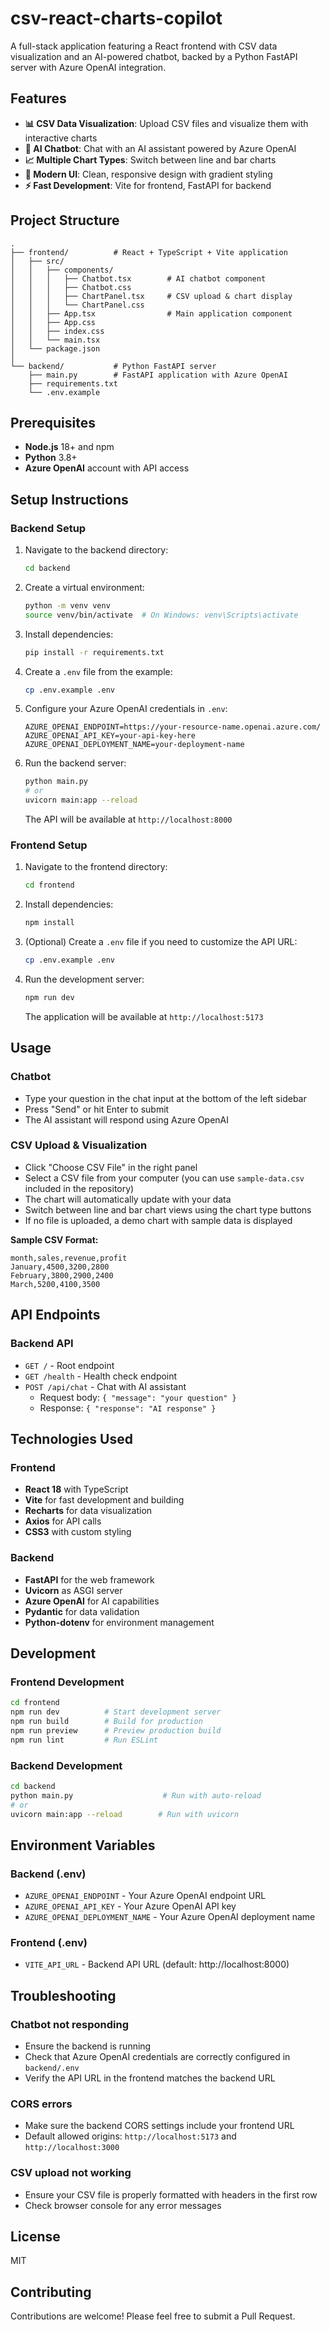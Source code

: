 # csv-react-charts-copilot

A full-stack application featuring a React frontend with CSV data visualization and an AI-powered chatbot, backed by a Python FastAPI server with Azure OpenAI integration.

## Features

- **📊 CSV Data Visualization**: Upload CSV files and visualize them with interactive charts
- **💬 AI Chatbot**: Chat with an AI assistant powered by Azure OpenAI
- **📈 Multiple Chart Types**: Switch between line and bar charts
- **🎨 Modern UI**: Clean, responsive design with gradient styling
- **⚡ Fast Development**: Vite for frontend, FastAPI for backend

## Project Structure

```
.
├── frontend/          # React + TypeScript + Vite application
│   ├── src/
│   │   ├── components/
│   │   │   ├── Chatbot.tsx        # AI chatbot component
│   │   │   ├── Chatbot.css
│   │   │   ├── ChartPanel.tsx     # CSV upload & chart display
│   │   │   └── ChartPanel.css
│   │   ├── App.tsx                # Main application component
│   │   ├── App.css
│   │   ├── index.css
│   │   └── main.tsx
│   └── package.json
│
└── backend/           # Python FastAPI server
    ├── main.py        # FastAPI application with Azure OpenAI
    ├── requirements.txt
    └── .env.example
```

## Prerequisites

- **Node.js** 18+ and npm
- **Python** 3.8+
- **Azure OpenAI** account with API access

## Setup Instructions

### Backend Setup

1. Navigate to the backend directory:
   ```bash
   cd backend
   ```

2. Create a virtual environment:
   ```bash
   python -m venv venv
   source venv/bin/activate  # On Windows: venv\Scripts\activate
   ```

3. Install dependencies:
   ```bash
   pip install -r requirements.txt
   ```

4. Create a `.env` file from the example:
   ```bash
   cp .env.example .env
   ```

5. Configure your Azure OpenAI credentials in `.env`:
   ```env
   AZURE_OPENAI_ENDPOINT=https://your-resource-name.openai.azure.com/
   AZURE_OPENAI_API_KEY=your-api-key-here
   AZURE_OPENAI_DEPLOYMENT_NAME=your-deployment-name
   ```

6. Run the backend server:
   ```bash
   python main.py
   # or
   uvicorn main:app --reload
   ```

   The API will be available at `http://localhost:8000`

### Frontend Setup

1. Navigate to the frontend directory:
   ```bash
   cd frontend
   ```

2. Install dependencies:
   ```bash
   npm install
   ```

3. (Optional) Create a `.env` file if you need to customize the API URL:
   ```bash
   cp .env.example .env
   ```

4. Run the development server:
   ```bash
   npm run dev
   ```

   The application will be available at `http://localhost:5173`

## Usage

### Chatbot
- Type your question in the chat input at the bottom of the left sidebar
- Press "Send" or hit Enter to submit
- The AI assistant will respond using Azure OpenAI

### CSV Upload & Visualization
- Click "Choose CSV File" in the right panel
- Select a CSV file from your computer (you can use `sample-data.csv` included in the repository)
- The chart will automatically update with your data
- Switch between line and bar chart views using the chart type buttons
- If no file is uploaded, a demo chart with sample data is displayed

**Sample CSV Format:**
```csv
month,sales,revenue,profit
January,4500,3200,2800
February,3800,2900,2400
March,5200,4100,3500
```

## API Endpoints

### Backend API

- `GET /` - Root endpoint
- `GET /health` - Health check endpoint
- `POST /api/chat` - Chat with AI assistant
  - Request body: `{ "message": "your question" }`
  - Response: `{ "response": "AI response" }`

## Technologies Used

### Frontend
- **React 18** with TypeScript
- **Vite** for fast development and building
- **Recharts** for data visualization
- **Axios** for API calls
- **CSS3** with custom styling

### Backend
- **FastAPI** for the web framework
- **Uvicorn** as ASGI server
- **Azure OpenAI** for AI capabilities
- **Pydantic** for data validation
- **Python-dotenv** for environment management

## Development

### Frontend Development
```bash
cd frontend
npm run dev          # Start development server
npm run build        # Build for production
npm run preview      # Preview production build
npm run lint         # Run ESLint
```

### Backend Development
```bash
cd backend
python main.py                    # Run with auto-reload
# or
uvicorn main:app --reload        # Run with uvicorn
```

## Environment Variables

### Backend (.env)
- `AZURE_OPENAI_ENDPOINT` - Your Azure OpenAI endpoint URL
- `AZURE_OPENAI_API_KEY` - Your Azure OpenAI API key
- `AZURE_OPENAI_DEPLOYMENT_NAME` - Your Azure OpenAI deployment name

### Frontend (.env)
- `VITE_API_URL` - Backend API URL (default: http://localhost:8000)

## Troubleshooting

### Chatbot not responding
- Ensure the backend is running
- Check that Azure OpenAI credentials are correctly configured in `backend/.env`
- Verify the API URL in the frontend matches the backend URL

### CORS errors
- Make sure the backend CORS settings include your frontend URL
- Default allowed origins: `http://localhost:5173` and `http://localhost:3000`

### CSV upload not working
- Ensure your CSV file is properly formatted with headers in the first row
- Check browser console for any error messages

## License

MIT

## Contributing

Contributions are welcome! Please feel free to submit a Pull Request.